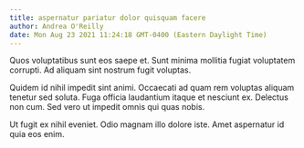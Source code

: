 ```yaml
---
title: aspernatur pariatur dolor quisquam facere
author: Andrea O'Reilly
date: Mon Aug 23 2021 11:24:18 GMT-0400 (Eastern Daylight Time)
---
```

Quos voluptatibus sunt eos saepe et. Sunt minima mollitia fugiat voluptatem corrupti. Ad aliquam sint nostrum fugit voluptas.

 Quidem id nihil impedit sint animi. Occaecati ad quam rem voluptas aliquam tenetur sed soluta. Fuga officia laudantium itaque et nesciunt ex. Delectus non cum. Sed vero ut impedit omnis qui quas nobis.

 Ut fugit ex nihil eveniet. Odio magnam illo dolore iste. Amet aspernatur id quia eos enim.